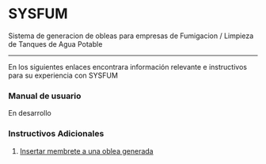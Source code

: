 # SYSFUM 
Sistema de generacion de obleas para empresas de Fumigacion / Limpieza de Tanques de Agua Potable

---

En los siguientes enlaces encontrara información relevante e instructivos para su experiencia con SYSFUM

### Manual de usuario

 En desarrollo

### Instructivos Adicionales

1. [Insertar membrete a una oblea generada](https://github.com/MartinDardis/sysfum_documentacion/blob/master/instructivo.md)
